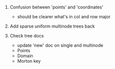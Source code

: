 1. Confusion between 'points' and 'coordinates'
    - should be clearer what's in col and row major

2. Add sparse uniform multinode trees back

3. Check tree docs
    - update 'new' doc on single and multinode
    - Points
    - Domain
    - Morton key